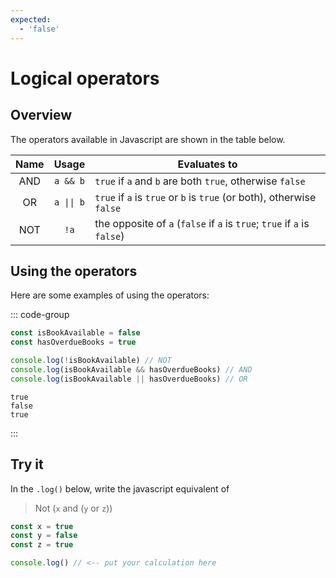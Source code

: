 ```yaml
---
expected:
  - 'false'
---
```


# Logical operators

<Vimeo id="911842869" />

## Overview

The operators available in Javascript are shown in the table below.

| Name |             Usage             | Evaluates to                                                             |
| :--: | :---------------------------: | ------------------------------------------------------------------------ |
| AND  |           `a && b`            | `true` if `a` and `b` are both `true`, otherwise `false`                 |
|  OR  | <code>a &#124;&#124; b</code> | `true` if `a` is `true` or `b` is `true` (or both), otherwise `false`    |
| NOT  |             `!a`              | the opposite of `a` (`false` if `a` is `true`; `true` if `a` is `false`) |

## Using the operators

Here are some examples of using the operators:

::: code-group

```js
const isBookAvailable = false
const hasOverdueBooks = true

console.log(!isBookAvailable) // NOT
console.log(isBookAvailable && hasOverdueBooks) // AND
console.log(isBookAvailable || hasOverdueBooks) // OR
```

```console [output]
true
false
true
```

:::

## Try it

In the `.log()` below, write the javascript equivalent of

> Not (`x` and (`y` or `z`))

<Exercise>

```js
const x = true
const y = false
const z = true

console.log() // <-- put your calculation here
```

</Exercise>
